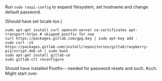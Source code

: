 
Run `sudo raspi-config` to expand filesystem, set hostname and change default password.

(Should have set locale too.)

    sudo apt-get install curl openssh-server ca-certificates apt-transport-https # skipped postfix for now
    curl https://packages.gitlab.com/gpg.key | sudo apt-key add -
    sudo curl -sS https://packages.gitlab.com/install/repositories/gitlab/raspberry-pi2/script.deb.sh | sudo bash
    sudo apt-get install gitlab-ce
    sudo gitlab-ctl reconfigure

Should have installed Postfix-- needed for password resets and such. Acch. Might start over.
